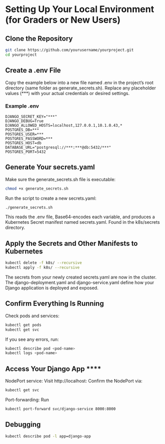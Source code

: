 # Setting Up Your Local Environment (for Graders or New Users)

## Clone the Repository

```bash
git clone https://github.com/yourusername/yourproject.git
cd yourproject
```

## Create a .env File

Copy the example below into a new file named .env in the project’s root directory (same folder as generate_secrets.sh).
Replace any placeholder values (***) with your actual credentials or desired settings.

### Example .env
```
DJANGO_SECRET_KEY="***"
DJANGO_DEBUG=True
DJANGO_ALLOWED_HOSTS=localhost,127.0.0.1,10.1.0.43,*
POSTGRES_DB=***
POSTGRES_USER=***
POSTGRES_PASSWORD=***
POSTGRES_HOST=db
DATABASE_URL="postgresql://***:***@db:5432/***"
POSTGRES_PORT=5432
```

## Generate Your secrets.yaml
Make sure the generate_secrets.sh file is executable:

```bash
chmod +x generate_secrets.sh
```

Run the script to create a new secrets.yaml:

```bash
./generate_secrets.sh
```
This reads the .env file, Base64-encodes each variable, and produces a Kubernetes Secret manifest named secrets.yaml. Found in the k8s/secrets directory.

## Apply the Secrets and Other Manifests to Kubernetes

```bash
kubectl delete -f k8s/ --recursive
kubectl apply -f k8s/ --recursive
```
The secrets from your newly created secrets.yaml are now in the cluster.
The django-deployment.yaml and django-service.yaml define how your Django application is deployed and exposed.

## Confirm Everything Is Running
Check pods and services:
```bash
kubectl get pods
kubectl get svc
```

If you see any errors, run:
```bash
kubectl describe pod <pod-name>
kubectl logs <pod-name>
```

## Access Your Django App ****
NodePort service: Visit http://localhost:<nodePort> 
Confirm the NodePort via:
```bash
kubectl get svc
```

Port-forwarding: Run
```bash
kubectl port-forward svc/django-service 8000:8000
```
## Debugging
```bash
kubectl describe pod -l app=django-app
```